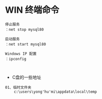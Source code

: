 # WIN 终端命令



```
停止服务
：net stop mysql80

启动服务
：net start mysql80

Windows IP 配置
：ipconfig



```







- C盘的一些地址

```
01、临时文件夹
    c:\users\yong'hu'mi\appdata\local\temp
```




